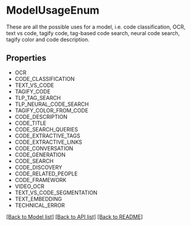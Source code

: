 # ModelUsageEnum

These are all the possible uses for a model, i.e. code classification, OCR, text vs code,  tagify code, tag-based code search, neural code search, tagify color and code description.

## Properties
- OCR
- CODE_CLASSIFICATION
- TEXT_VS_CODE
- TAGIFY_CODE
- TLP_TAG_SEARCH
- TLP_NEURAL_CODE_SEARCH
- TAGIFY_COLOR_FROM_CODE
- CODE_DESCRIPTION
- CODE_TITLE
- CODE_SEARCH_QUERIES
- CODE_EXTRACTIVE_TAGS
- CODE_EXTRACTIVE_LINKS
- CODE_CONVERSATION
- CODE_GENERATION
- CODE_SEARCH
- CODE_DISCOVERY
- CODE_RELATED_PEOPLE
- CODE_FRAMEWORK
- VIDEO_OCR
- TEXT_VS_CODE_SEGMENTATION
- TEXT_EMBEDDING
- TECHNICAL_ERROR

[[Back to Model list]](../README.md#documentation-for-models) [[Back to API list]](../README.md#documentation-for-api-endpoints) [[Back to README]](../README.md)


